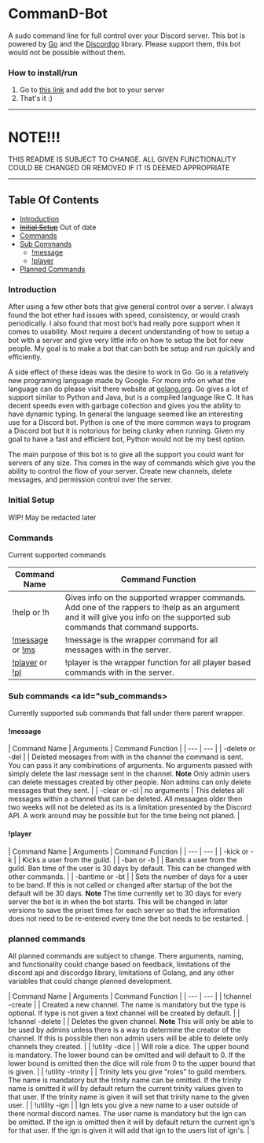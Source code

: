  # **CommanD-Bot**
A sudo command line for full control over your Discord server.  This bot is powered by [Go][1] and the [Discordgo][2] library.  Please support them, this bot would not be possible without them.

[1]: https://golang.org/
[2]: https://github.com/bwmarrin/discordgo

### How to install/run
1. Go to [this link][3] and add the bot to your server
2. That's it :)

[3]: https://discordapp.com/oauth2/authorize?client_id=357950177945976839&scope=bot&permissions=1

---

# NOTE!!!
THIS README IS SUBJECT TO CHANGE.  ALL GIVEN FUNCTIONALITY COULD BE CHANGED OR REMOVED IF IT IS DEEMED APPROPRIATE

---

## Table Of Contents
+ [Introduction](#Introduction)
+ [<s>Initial Setup</s>](#Initial_Setup) Out of date
+ [Commands](#Commands)
+ [Sub Commands](#sub_commands)
   - [!message](#message)
   - [!player](#player)
+ [Planned Commands](#planned_commands)

### Introduction <a id="Introduction"></a>
After using a few other bots that give general control over a server.  I always found the bot ether had issues with speed, consistency, or would crash periodically.  I also found that most bot’s had really pore support when it comes to usability.  Most require a decent understanding of how to setup a bot with a server and give very little info on how to setup the bot for new people.  My goal is to make a bot that can both be setup and run quickly and efficiently.

A side effect of these ideas was the desire to work in Go.  Go is a relatively new programing language made by Google.  For more info on what the language can do please visit there website at [golang.org](https://golang.org/).  Go gives a lot of support similar to Python and Java, but is a compiled language like C.  It has decent speeds even with garbage collection and gives you the ability to have dynamic typing.  In general the language seemed like an interesting use for a Discord bot.  Python is one of the more common ways to program a Discord bot but it is notorious for being clunky when running.  Given my goal to have a fast and efficient bot, Python would not be my best option.

The main purpose of this bot is to give all the support you could want for servers of any size.  This comes in the way of commands which give you the ability to control the flow of your server.  Create new channels, delete messages, and permission control over the server.

### Initial Setup <a id="Initial_Setup"></a>
WIP! May be redacted later

### Commands <a id="Commands"></a>
Current supported commands

|   Command Name |  Command Function |
| --- | --- |
|   !help or !h | Gives info on the supported wrapper commands.  Add one of the rappers to !help as an argument and it will give you info on the supported sub commands that command supports. |
|   [!message](#message) or [!ms](#message) |  !message is the wrapper command for all messages with in the server. |
|   [!player](#player) or [!pl](#player) |   !player is the wrapper function for all player based commands with in the server. |

### Sub commands <a id="sub_commands></a>
Currently supported sub commands that fall under there parent wrapper.

#### !message <a id="message"></a>

|   Command Name |  Arguments |  Command Function |
| --- | --- |
|   -delete or -del |   <number of messages> <player name> |    Deleted messages from with in the channel the command is sent.  You can pass it any combinations of arguments.  No arguments passed with simply delete the last message sent in the channel.  **Note** Only admin users can delete messages created by other people.  Non admins can only delete messages that they sent. |
|   -clear or -cl | no arguments    | This deletes all messages within a channel that can be deleted.  All messages older then two weeks will not be deleted as its is a limitation presented by the Discord API.  A work around may be possible but for the time being not planed. |

#### !player <a id="player"></a>

|   Command Name |  Arguments |  Command Function |
| --- | --- |
|   -kick or -k |   <username> |    Kicks a user from the guild. |
|   -ban or -b |    <username> |    Bands a user from the guild.  Ban time of the user is 30 days by default.  This can be changed with other commands. |
|   -bantime or -bt |   <number of days> |   Sets the number of days for a user to be band.  If this is not called or changed after startup of the bot the default will be 30 days.  **Note** The time currently set to 30 days for every server the bot is in when the bot starts.  This will be changed in later versions to save the priset times for each server so that the information does not need to be re-entered every time the bot needs to be restarted. |

### planned commands <a id="planned_commands"></a>
All planned commands are subject to change.  There arguments, naming, and functionality could change based on feedback, limitations of the discord api and discordgo library, limitations of Golang, and any other variables that could change planned development.

|   Command Name |  Arguments |  Command Function |
| --- | --- |
|   !channel -create | <name> <type> | Created a new channel.  The name is mandatory but the type is optional.  If type is not given a text channel will be created by default. |
|   !channel -delete | <name> | Deletes the given channel. **Note** This will only be able to be used by admins unless there is a way to determine the creator of the channel.  If this is possible then non admin users will be able to delete only channels they created. |
|   !utility -dice | <lower bound> <upper bound> | Will role a dice.  The upper bound is mandatory.  The lower bound can be omitted and will default to 0.  If the lower bound is omitted then the dice will role from 0 to the upper bound that is given. |
|   !utility -trinity | <username> <trinity name> | Trinity lets you give "roles" to guild members.  The name is mandatory but the trinity name can be omitted.  If the trinity name is omitted it will by default return the current trinity values given to that user.  If the trinity name is given it will set that trinity name to the given user. |
|   !utility -ign   | <username> <ign> | Ign lets you give a new name to a user outside of there normal discord names.  The user name is mandatory but the ign can be omitted.  If the ign is omitted then it will by default return the current ign's for that user.  If the ign is given it will add that ign to the users list of ign's. |
